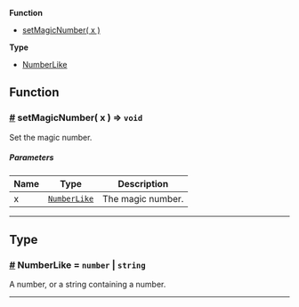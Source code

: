 **Function**

- [setMagicNumber( x )](#setMagicNumber)

**Type**

- [NumberLike](#NumberLike)

## Function

### <a id="setMagicNumber" href="#setMagicNumber">#</a> setMagicNumber( x ) ⇒ `void`

Set the magic number.

##### Parameters

| Name | Type                        | Description       |
| ---- | --------------------------- | ----------------- |
| x    | [`NumberLike`](#NumberLike) | The magic number. |

---

## Type

### <a id="NumberLike" href="#NumberLike">#</a> NumberLike = `number` | `string`

A number, or a string containing a number.

---